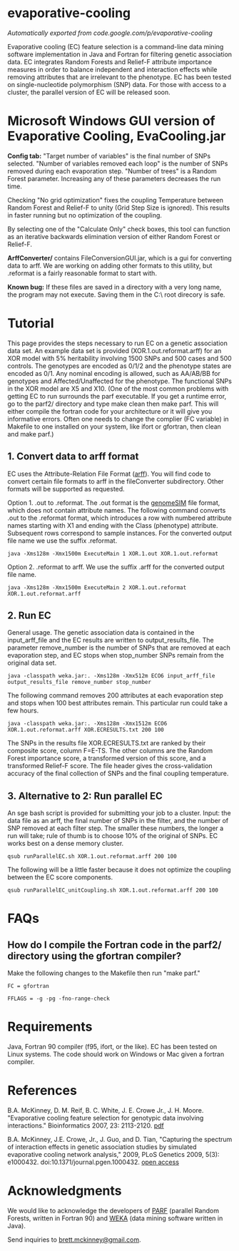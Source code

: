 # evaporative-cooling
*Automatically exported from code.google.com/p/evaporative-cooling*

Evaporative cooling (EC) feature selection is a command-line data mining software implementation in Java and Fortran for filtering genetic association data. EC integrates Random Forests and Relief-F attribute importance measures in order to balance independent and interaction effects while removing attributes that are irrelevant to the phenotype. EC has been tested on single-nucleotide polymorphism (SNP) data. For those with access to a cluster, the parallel version of EC will be released soon.

# Microsoft Windows GUI version of Evaporative Cooling, EvaCooling.jar

**Config tab:** "Target number of variables" is the final number of SNPs selected. "Number of variables removed each loop" is the number of SNPs removed during each evaporation step. "Number of trees" is a Random Forest parameter. Increasing any of these parameters decreases the run time.

Checking "No grid optimization" fixes the coupling Temperature between Random Forest and Relief-F to unity (Grid Step Size is ignored). This results in faster running but no optimization of the coupling.

By selecting one of the "Calculate Only" check boxes, this tool can function as an iterative backwards elimination version of either Random Forest or Relief-F.

**ArffConverter/** contains FileConversionGUI.jar, which is a gui for converting data to arff. We are working on adding other formats to this utility, but .reformat is a fairly reasonable format to start with.

**Known bug:** If these files are saved in a directory with a very long name, the program may not execute. Saving them in the C:\ root direcory is safe. 

# Tutorial
This page provides the steps necessary to run EC on a genetic association data set. An example data set is provided (XOR.1.out.reformat.arff) for an XOR model with 5% heritability involving 1500 SNPs and 500 cases and 500 controls. The genotypes are encoded as 0/1/2 and the phenotype states are encoded as 0/1. Any nominal encoding is allowed, such as AA/AB/BB for genotypes and Affected/Unaffected for the phenotype. The functional SNPs in the XOR model are X5 and X10. (One of the most common problems with getting EC to run surrounds the parf executable. If you get a runtime error, go to the parf2/ directory and type make clean then make parf. This will either compile the fortran code for your architecture or it will give you informative errors. Often one needs to change the complier (FC variable) in Makefile to one installed on your system, like ifort or gfortran, then clean and make parf.)
## 1. Convert data to arff format

EC uses the Attribute-Relation File Format ([arff](http://www.cs.waikato.ac.nz/~ml/weka/arff.html)). You will find code to convert certain file formats to arff in the fileConverter subdirectory. Other formats will be supported as requested.

Option 1. .out to .reformat. The .out format is the [genomeSIM](http://chgr.mc.vanderbilt.edu/ritchielab/method.php?method=genomesim) file format, which does not contain attribute names. The following command converts .out to the .reformat format, which introduces a row with numbered attribute names starting with X1 and ending with the Class (phenotype) attribute. Subsequent rows correspond to sample instances. For the converted output file name we use the suffix .reformat.

    java -Xms128m -Xmx1500m ExecuteMain 1 XOR.1.out XOR.1.out.reformat

Option 2. .reformat to arff. We use the suffix .arff for the converted output file name.

    java -Xms128m -Xmx1500m ExecuteMain 2 XOR.1.out.reformat XOR.1.out.reformat.arff

## 2. Run EC

General usage. The genetic association data is contained in the input_arff_file and the EC results are written to output_results_file. The parameter remove_number is the number of SNPs that are removed at each evaporation step, and EC stops when stop_number SNPs remain from the original data set.

    java -classpath weka.jar:. -Xms128m -Xmx512m ECO6 input_arff_file output_results_file remove_number stop_number

The following command removes 200 attributes at each evaporation step and stops when 100 best attributes remain. This particular run could take a few hours.

    java -classpath weka.jar:. -Xms128m -Xmx1512m ECO6 XOR.1.out.reformat.arff XOR.ECRESULTS.txt 200 100

The SNPs in the results file XOR.ECRESULTS.txt are ranked by their composite score, column F=E-TS. The other columns are the Random Forest importance score, a transformed version of this score, and a transformed Relief-F score. The file header gives the cross-validation accuracy of the final collection of SNPs and the final coupling temperature.

## 3. Alternative to 2: Run parallel EC
An sge bash script is provided for submitting your job to a cluster. Input: the data file as an arff, the final number of SNPs in the filter, and the number of SNP removed at each filter step. The smaller these numbers, the longer a run will take; rule of thumb is to choose 10% of the original of SNPs. EC works best on a dense memory cluster.

    qsub runParallelEC.sh XOR.1.out.reformat.arff 200 100

The following will be a little faster because it does not optimize the coupling between the EC score components.

    qsub runParallelEC_unitCoupling.sh XOR.1.out.reformat.arff 200 100

# FAQs
## How do I compile the Fortran code in the parf2/ directory using the gfortran compiler?

Make the following changes to the Makefile then run "make parf."

    FC = gfortran

    FFLAGS = -g -pg -fno-range-check 

# Requirements
Java, Fortran 90 compiler (f95, ifort, or the like). EC has been tested on Linux systems. The code should work on Windows or Mac given a fortran compiler.

# References
B.A. McKinney, D. M. Reif, B. C. White, J. E. Crowe Jr., J. H. Moore. "Evaporative cooling feature selection for genotypic data involving interactions." Bioinformatics 2007, 23: 2113-2120. [pdf](http://insilico.utulsa.edu/pubs/Bioinformatics2007.pdf)

B.A. McKinney, J.E. Crowe, Jr., J. Guo, and D. Tian, "Capturing the spectrum of interaction effects in genetic association studies by simulated evaporative cooling network analysis," 2009, PLoS Genetics 2009, 5(3): e1000432. doi:10.1371/journal.pgen.1000432. [open access](http://www.plosgenetics.org/article/info:doi/10.1371/journal.pgen.1000432)

# Acknowledgments
We would like to acknowledge the developers of [PARF](https://code.google.com/p/parf/) (parallel Random Forests, written in Fortran 90) and [WEKA](http://www.cs.waikato.ac.nz/ml/weka) (data mining software written in Java).

Send inquiries to [brett.mckinney@gmail.com](brett.mckinney@gmail.com). 
